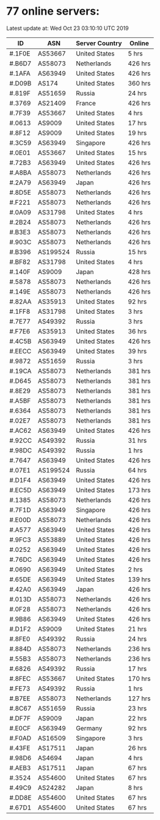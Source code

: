 # 77 online servers:

Latest update at: Wed Oct 23 03:10:10 UTC 2019

| ID | ASN | Server Country | Online |
| -- | --- | -------------- | ------ |
| #.1F0E | AS53667 | United States | 5 hrs |
| #.B6D7 | AS58073 | Netherlands | 426 hrs |
| #.1AFA | AS63949 | United States | 426 hrs |
| #.D09B | AS174 | United States | 360 hrs |
| #.819F | AS51659 | Russia | 24 hrs |
| #.3769 | AS21409 | France | 426 hrs |
| #.7F39 | AS53667 | United States | 4 hrs |
| #.0613 | AS9009 | United States | 17 hrs |
| #.8F12 | AS9009 | United States | 19 hrs |
| #.3C59 | AS63949 | Singapore | 426 hrs |
| #.0E01 | AS53667 | United States | 15 hrs |
| #.72B3 | AS63949 | United States | 426 hrs |
| #.A8BA | AS58073 | Netherlands | 426 hrs |
| #.2A79 | AS63949 | Japan | 426 hrs |
| #.8D5E | AS58073 | Netherlands | 426 hrs |
| #.F221 | AS58073 | Netherlands | 426 hrs |
| #.0A09 | AS31798 | United States | 4 hrs |
| #.2B24 | AS58073 | Netherlands | 426 hrs |
| #.B3E3 | AS58073 | Netherlands | 426 hrs |
| #.903C | AS58073 | Netherlands | 426 hrs |
| #.B396 | AS199524 | Russia | 15 hrs |
| #.BF82 | AS31798 | United States | 4 hrs |
| #.140F | AS9009 | Japan | 428 hrs |
| #.5878 | AS58073 | Netherlands | 426 hrs |
| #.149E | AS58073 | Netherlands | 426 hrs |
| #.82AA | AS35913 | United States | 92 hrs |
| #.1FF8 | AS31798 | United States | 3 hrs |
| #.7E77 | AS49392 | Russia | 3 hrs |
| #.F7E6 | AS35913 | United States | 36 hrs |
| #.4C5B | AS63949 | United States | 426 hrs |
| #.EECC | AS63949 | United States | 39 hrs |
| #.9872 | AS51659 | Russia | 3 hrs |
| #.19CA | AS58073 | Netherlands | 381 hrs |
| #.D645 | AS58073 | Netherlands | 381 hrs |
| #.8E29 | AS58073 | Netherlands | 381 hrs |
| #.A5BF | AS58073 | Netherlands | 381 hrs |
| #.6364 | AS58073 | Netherlands | 381 hrs |
| #.02E7 | AS58073 | Netherlands | 381 hrs |
| #.AC62 | AS63949 | United States | 426 hrs |
| #.92CC | AS49392 | Russia | 31 hrs |
| #.98DC | AS49392 | Russia | 1 hrs |
| #.7647 | AS63949 | United States | 426 hrs |
| #.07E1 | AS199524 | Russia | 64 hrs |
| #.D1F4 | AS63949 | United States | 426 hrs |
| #.EC5D | AS63949 | United States | 173 hrs |
| #.1385 | AS58073 | Netherlands | 426 hrs |
| #.7F1D | AS63949 | Singapore | 426 hrs |
| #.E00D | AS58073 | Netherlands | 426 hrs |
| #.A577 | AS63949 | United States | 426 hrs |
| #.9FC3 | AS53889 | United States | 426 hrs |
| #.0252 | AS63949 | United States | 426 hrs |
| #.76DC | AS63949 | United States | 426 hrs |
| #.0690 | AS63949 | United States | 2 hrs |
| #.65DE | AS63949 | United States | 139 hrs |
| #.42A0 | AS63949 | Japan | 426 hrs |
| #.013D | AS58073 | Netherlands | 426 hrs |
| #.0F28 | AS58073 | Netherlands | 426 hrs |
| #.9B86 | AS63949 | United States | 426 hrs |
| #.D1F2 | AS9009 | United States | 21 hrs |
| #.8FE0 | AS49392 | Russia | 24 hrs |
| #.884D | AS58073 | Netherlands | 236 hrs |
| #.55B3 | AS58073 | Netherlands | 236 hrs |
| #.6826 | AS49392 | Russia | 17 hrs |
| #.8FEC | AS53667 | United States | 170 hrs |
| #.FE73 | AS49392 | Russia | 1 hrs |
| #.B7EE | AS58073 | Netherlands | 127 hrs |
| #.8C67 | AS51659 | Russia | 23 hrs |
| #.DF7F | AS9009 | Japan | 22 hrs |
| #.E0CF | AS63949 | Germany | 92 hrs |
| #.F0AD | AS16509 | Singapore | 3 hrs |
| #.43FE | AS17511 | Japan | 26 hrs |
| #.98D6 | AS4694 | Japan | 4 hrs |
| #.AEB3 | AS17511 | Japan | 67 hrs |
| #.3524 | AS54600 | United States | 67 hrs |
| #.49C9 | AS24282 | Japan | 8 hrs |
| #.DD8E | AS54600 | United States | 67 hrs |
| #.67D1 | AS54600 | United States | 67 hrs |

